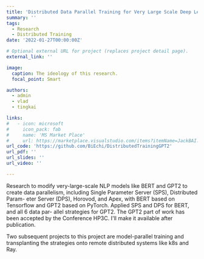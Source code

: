 ```yaml
---
title: 'Distributed Data Parallel Training for Very Large Scale Deep Learning Models'
summary: ''
tags:
  - Research
  - Distributed Training
date: '2022-01-27T00:00:00Z'

# Optional external URL for project (replaces project detail page).
external_link: ''

image:
  caption: The ideology of this research.
  focal_point: Smart

authors:
  - admin
  - vlad
  - tingkai

links:
#   - icon: microsoft
#     icon_pack: fab
#     name: 'MS Market Place'
#     url: https://marketplace.visualstudio.com/items?itemName=JackBAI.at-t-i386-ia32-uiuc-ece391-highlighting
url_code: 'https://github.com/BiEchi/DistributedTrainingGPT2'
url_pdf: ''
url_slides: ''
url_video: ''

---
```


Research to modify very-large-scale NLP models like BERT and GPT2 to create data parallelism, including Single Parameter Server (SPS), Distributed Param- eter Server (DPS), Horovod, and Apex, with BERT based on Tensorflow and GPT2 based on PyTorch. Applied SPS and DPS for BERT, and all 6 data par- allel strategies for GPT2. The GPT2 part of work has been accepted by the Conference HP3C. I'll make it available after publication.

Two subsequent projects to this project are model-parallel training and transplanting the strategies onto remote distributed systems like k8s and Ray.
